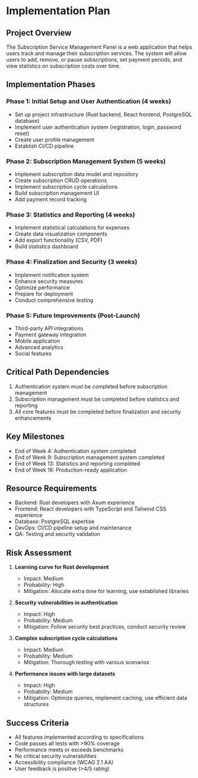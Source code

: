 # Implementation Plan

## Project Overview
The Subscription Service Management Panel is a web application that helps users track and manage their subscription services. The system will allow users to add, remove, or pause subscriptions, set payment periods, and view statistics on subscription costs over time.

## Implementation Phases

### Phase 1: Initial Setup and User Authentication (4 weeks)
- Set up project infrastructure (Rust backend, React frontend, PostgreSQL database)
- Implement user authentication system (registration, login, password reset)
- Create user profile management
- Establish CI/CD pipeline

### Phase 2: Subscription Management System (5 weeks)
- Implement subscription data model and repository
- Create subscription CRUD operations
- Implement subscription cycle calculations
- Build subscription management UI
- Add payment record tracking

### Phase 3: Statistics and Reporting (4 weeks)
- Implement statistical calculations for expenses
- Create data visualization components
- Add export functionality (CSV, PDF)
- Build statistics dashboard

### Phase 4: Finalization and Security (3 weeks)
- Implement notification system
- Enhance security measures
- Optimize performance
- Prepare for deployment
- Conduct comprehensive testing

### Phase 5: Future Improvements (Post-Launch)
- Third-party API integrations
- Payment gateway integration
- Mobile application
- Advanced analytics
- Social features

## Critical Path Dependencies
1. Authentication system must be completed before subscription management
2. Subscription management must be completed before statistics and reporting
3. All core features must be completed before finalization and security enhancements

## Key Milestones
- End of Week 4: Authentication system completed
- End of Week 9: Subscription management system completed
- End of Week 13: Statistics and reporting completed
- End of Week 16: Production-ready application

## Resource Requirements
- Backend: Rust developers with Axum experience
- Frontend: React developers with TypeScript and Tailwind CSS experience
- Database: PostgreSQL expertise
- DevOps: CI/CD pipeline setup and maintenance
- QA: Testing and security validation

## Risk Assessment
1. **Learning curve for Rust development**
   - Impact: Medium
   - Probability: High
   - Mitigation: Allocate extra time for learning, use established libraries

2. **Security vulnerabilities in authentication**
   - Impact: High
   - Probability: Medium
   - Mitigation: Follow security best practices, conduct security review

3. **Complex subscription cycle calculations**
   - Impact: Medium
   - Probability: Medium
   - Mitigation: Thorough testing with various scenarios

4. **Performance issues with large datasets**
   - Impact: High
   - Probability: Medium
   - Mitigation: Optimize queries, implement caching, use efficient data structures

## Success Criteria
- All features implemented according to specifications
- Code passes all tests with >90% coverage
- Performance meets or exceeds benchmarks
- No critical security vulnerabilities
- Accessibility compliance (WCAG 2.1 AA)
- User feedback is positive (>4/5 rating) 